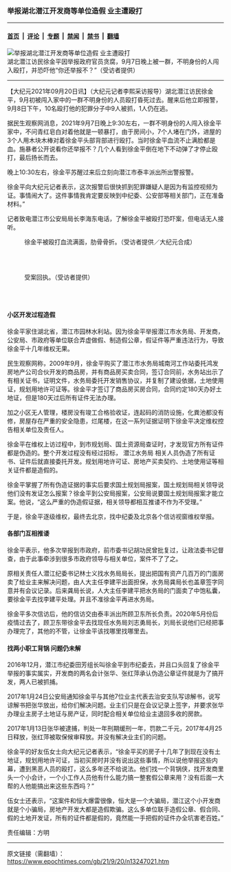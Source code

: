 ### 举报湖北潜江开发商等单位造假 业主遭殴打

---

#### [首页](../../../..?n13247021) &nbsp;|&nbsp; [评论](../../../../../epoch-comment?n13247021) &nbsp;|&nbsp; [专题](../../../../../epoch-special?n13247021) &nbsp;|&nbsp; [禁闻](../../../../../epoch-news?n13247021) &nbsp;|&nbsp; [禁书](../../../../../books?n13247021) &nbsp;|&nbsp; [翻墙](https://github.com/gfw-breaker/nogfw/blob/master/README.md?n13247021)


<div><img alt="举报湖北潜江开发商等单位造假 业主遭殴打" class="attachment-djy_600_400 size-djy_600_400 wp-post-image" src="https://i.epochtimes.com/assets/uploads/2021/09/id13247033-25508-600x400.jpg"/>
<div class="caption">
 湖北潜江访民徐金平因举报政府官员贪腐，9月7日晚上被一群，不明身份的人闯入殴打，并恐吓他“你还举报不？”（受访者提供）
</div></div><hr/><div class="post_content" id="artbody" itemprop="articleBody">
 <!-- article content begin -->
 <p>
  【大纪元2021年09月20日讯】（大纪元记者李熙采访报导）湖北潜江访民徐金平，9月初被闯入家中的一群不明身份的人员殴打昏死过去。醒来后他立即报警，9月8日下午，10名殴打他的犯罪分子中9人被抓，1人仍在逃。
 </p>
 <p>
  据民生观察网消息，2021年9月7日晚上9:30左右，一群不明身份的人闯入徐金平家中，不问青红皂白对着他就是一顿暴打，由于房间小，7个人堵在门外，进屋的3个人用木块木棒对着徐金平头部背部进行殴打。当时徐金平血流不止满脸都是血。施暴者公开说看你还举报不？几个人看到徐金平倒在地下不动弹了才停止殴打，最后扬长而去。
 </p>
 <p>
  晚上10:30左右，徐金平苏醒过来后立刻向潜江市泰丰派出所出警报警。
 </p>
 <p>
  徐金平向大纪元记者表示，这次报警后很快抓到犯罪嫌疑人是因为有监控视频为证。事情闹大了。这件事情我肯定要反映到中纪委、公安部等相关部门，正在准备材料。”
 </p>
 <p>
  记者致电潜江市公安局局长李海东电话，了解徐金平被殴打恐吓案，但电话无人接听。
 </p>
 <figure aria-describedby="caption-attachment-13247036" class="wp-caption aligncenter" id="attachment_13247036" style="width: 450px">
  <ok href="https://i.epochtimes.com/assets/uploads/2021/09/id13247036-IMG_7634.jpg" target="_blank">
   <img alt="" class="size-medium wp-image-13247036" src="https://i.epochtimes.com/assets/uploads/2021/09/id13247036-IMG_7634-450x311.jpg"/>
  </ok>
  <br/><figcaption class="wp-caption-text" id="caption-attachment-13247036">
   徐金平被殴打血流满面，肋骨骨折。（受访者提供／大纪元合成）
  </figcaption><br/>
 </figure><br/>
 <figure aria-describedby="caption-attachment-13247040" class="wp-caption aligncenter" id="attachment_13247040" style="width: 450px">
  <ok href="https://i.epochtimes.com/assets/uploads/2021/09/id13247040-25509.jpg" target="_blank">
   <img alt="" class="size-medium wp-image-13247040" src="https://i.epochtimes.com/assets/uploads/2021/09/id13247040-25509-450x450.jpg"/>
  </ok>
  <br/><figcaption class="wp-caption-text" id="caption-attachment-13247040">
   受案回执。（受访者提供）
  </figcaption><br/>
 </figure><br/>
 <h4>
  <strong>
   小区开发过程造假
  </strong>
 </h4>
 <p>
  徐金平家住湖北省，潜江市园林水利站。因为徐金平举报潜江市水务局、开发商，公安局、市政府等单位联合弄虚做假、制造假公章，假证件等严重违法行为，导致徐金平十几年维权无果。
 </p>
 <p>
  民生观察网称，2009年9月，徐金平购买了潜江市水务局城南河工作站委托鸿发房地产公司合伙开发的商品房，并有商品房买卖合同，签订合同前，水务站出示了有相关证书，证明文件，水务局委托开发销售协议，并复制了建设依据，土地使用证，规划用地许可证等。徐金平才签订了商品房买房合同，合同约定180天办好土地证，但是180天过后所有证件无法办理。
 </p>
 <p>
  加之小区无人管理，楼房没有竣工合格验收证，连起码的消防设施，化粪池都没有修，房屋存在严重的安全隐患，烂尾楼，在这一系列证据证明下徐金平决定维权控告相关单位及责任人。
 </p>
 <p>
  徐金平在维权上访过程中，到市规划局、国土资源局查证时，才发现官方所有证件都是伪造的。整个开发过程没有经过招标，
  <ok href="https://www.epochtimes.com/gb/tag/%E6%BD%9C%E6%B1%9F%E6%B0%B4%E5%8A%A1%E5%B1%80.html">
   潜江水务局
  </ok>
  相关人员伪造了所有证书、证件后就直接委托开发。规划用地许可证、房地产买卖契约、土地使用证等相关证件都是造假的。
 </p>
 <p>
  徐金平掌握了所有伪造证据的事实后要求国土规划局报案，国土规划局相关领导说他们没有发证怎么报案？徐金平到公安局报案，公安局说要国土规划局报案才能立案。他说，“这么严重的伪造假证据，相关领导都相互推诿不作为不受理。”
 </p>
 <p>
  于是，徐金平逐级维权，最终去北京，找中纪委及北京各个信访视窗维权举报。
 </p>
 <h4>
  <strong>
   各部门互相推诿
  </strong>
 </h4>
 <p>
  徐金平表示，他多次举报到市政府，前市委书记胡功民曾批复过，让政法委书记督查，由于此事牵涉到很多市政府领导与相关单位，案件不了了之。
 </p>
 <p>
  原相关责任人潜江纪委书记林士义找水务局局长，提出把国有资产几百万的门面房卖了给业主来解决问题，由人大主任李建平出面担保，水务局龚局长也盖章签字同意并有会议记录。后来龚局长说，人大主任李建平把水务局的门面卖了中饱私囊，要徐金平去找李建平处理。并且不准徐金平再进水务局。
 </p>
 <p>
  徐金平多次信访后，他的信访交由泰丰派出所顾卫东所长负责。2020年5月份后疫情过去了，顾卫东带徐金平去找现任水务局刘志勇局长，刘局长说他们已经把事办理完了，其他的不管，让徐金平该找哪里找哪里去。
 </p>
 <h4>
  <strong>
   找两小职工背锅
  </strong>
  <strong>
   问题仍未解
  </strong>
 </h4>
 <p>
  2016年12月，潜江市纪委田芳组长叫徐金平到市纪委去，并且口头回复了徐金平举报的事实属实，开发商的两名会计张华、张红萍承认伪造公章证件就是为了搞开发，两人已被抓捕。
 </p>
 <p>
  2017年1月24日公安局通知徐金平与其他7位业主代表去治安支队写谅解书，说写谅解书把张华放出，给你们解决问题。业主们只是在会议记录上签字，并要求张华办理业主房子土地证与房产证，同时配合相关单位给业主退回多收的房款。
 </p>
 <p>
  2017年1月13日张华被逮捕，判处一年刑期缓刑一年，罚款二千元，2017年4月25日释放，张红萍被取保候审释放。并没有解决业主们的问题。
 </p>
 <p>
  徐金平的好友伍女士向大纪元记者表示，“徐金平买的房子十几年了到现在没有土地证，规划用地许可证，当初买房时并没有说出这些事情，所以说他举报这些内幕，遭到黑恶人员的殴打，这么多年还不给说法。他们找一个背锅侠，找开发商里头一个小会计，一个小工作人员他有什么能力搞一整套假公章来用？没有后面一大帮的人他能搞出来这些东西吗？”
 </p>
 <p>
  伍女士还表示，“这案件和恒大爆雷很像，恒大是一个大骗局，潜江这个小开发商就是个小骗局，房地产开发大都是造假欺骗。这么多单位联手造假公章、假合同、假的土地开发证，所有的证件都是假的，竟然能一手把假的证件办全坑害老百姓。”
 </p>
 <p>
  责任编辑：方明
 </p>
 <!-- article content end -->
 <div id="below_article_ad">
 </div>
</div>


---

原文链接（需翻墙）：https://www.epochtimes.com/gb/21/9/20/n13247021.htm